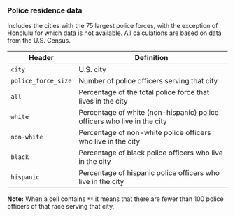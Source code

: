 ### Police residence data

Includes the cities with the 75 largest police forces, with the exception of Honolulu for which data is not available. All calculations are based on data from the U.S. Census.

Header | Definition
---|---------
`city` | U.S. city
`police_force_size` | Number of police officers serving that city
`all` | Percentage of the total police force that lives in the city
`white` | Percentage of white (non-hispanic) police officers who live in the city
`non-white` | Percentage of non-white police officers who live in the city
`black` | Percentage of black police officers who live in the city
`hispanic` | Percentage of hispanic police officers who live in the city

__Note:__ When a cell contains `**` it means that there are fewer than 100 police officers of that race serving that city.
